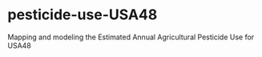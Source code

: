 # pesticide-use-USA48
Mapping and modeling the Estimated Annual Agricultural Pesticide Use for USA48
